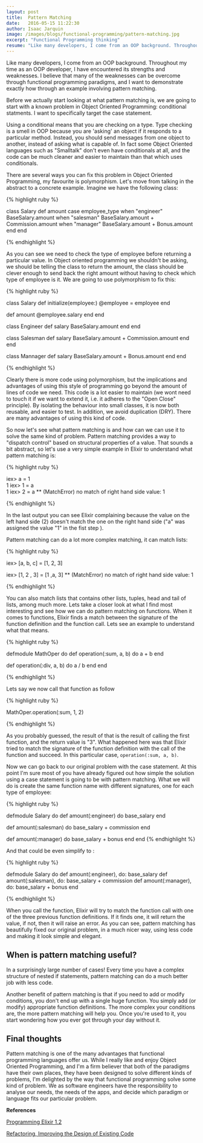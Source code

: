 ```yaml
---
layout: post
title:  Pattern Matching
date:   2016-05-15 11:22:30
author: Isaac Jarquin
image: /images/blogs/functional-programming/pattern-matching.jpg
excerpt: "Functional Programming thinking"
resume: "Like many developers, I come from an OOP background. Throughout my time as an OOP developer, I have encountered its strengths and weaknesses. I believe that many of the weaknesses can be overcome through functional programming paradigms, and I want to demonstrate exactly how through an example involving pattern matching ..."
---
```


Like many developers, I come from an OOP background. Throughout my time as an OOP developer, I have encountered its strengths and weaknesses. I believe that many of the weaknesses can be overcome through functional programming paradigms, and I want to demonstrate exactly how through an example involving pattern matching.

Before we actually start looking at what pattern matching is, we are going to start with a known problem in Object Oriented Programming: conditional statments. I want to specifically target the case statement.

Using a conditional means that you are checking on a type. Type checking is a smell in OOP because you are 'asking' an object if it responds to a particular method. Instead, you should send messages from one object to another, instead of asking what is capable of. In fact some Object Oriented languages such as "Smalltalk" don't even have conditionals at all, and the code can be much cleaner and easier to maintain than that which uses conditionals.

There are several ways you can fix this problem in Object Oriented Programming, my favourite is polymorphism. Let's move from talking in the abstract to a concrete example. Imagine we have the following class:

{% highlight ruby %}

class Salary
  def amount
    case employee_type
    when "engineer"
      BaseSalary.amount
    when "salesman"
      BaseSalary.amount + Commission.amount
    when "manager"
      BaseSalary.amount + Bonus.amount
  end 
end

{% endhighlight %}

As you can see we need to check the type of employee before returning a particular value. In Object oriented programming we shouldn't be asking, we should be telling the class to return the amount, the class should be clever enough to send back the right amount without having to check which type of employee is it. We are going to use polymorphism to fix this:

{% highlight ruby %}

class Salary
  def initialize(employee:)
    @employee = employee
  end

  def amount
    @employee.salary
  end
end

class Engineer
  def salary
    BaseSalary.amount
  end
end

class Salesman
  def salary
    BaseSalary.amount + Commission.amount
  end
end

class Mannager
  def salary
    BaseSalary.amount + Bonus.amount
  end
end

{% endhighlight %}

Clearly there is more code using polymorphism, but the implications and advantages of using this style of programming go beyond the amount of lines of code we need. This code is a lot easier to maintain (we wont need to touch it if we want to extend it, i.e. it adheres to the "Open Close" principle). By isolating the behaviour into small classes, it is now both reusable, and easier to test. In addition, we avoid duplication (DRY). There are many advantages of using this kind of code.

So now let's see what pattern matching is and how can we can use it to solve the same kind of problem. Pattern matching provides a way to "dispatch control" based on structural properties of a value. That sounds a bit abstract, so let's use a very simple example in Elixir to understand what pattern matching is:

{% highlight ruby %}

iex> a = 1  
1
iex> 1 = a  
1
iex> 2 = a
**​ (MatchError) no match of right hand side value: 1

{% endhighlight %}

In the last output you can see Elixir complaining because the value on the left hand side (2) doesn't match the one on the right hand side ("a" was assigned the value "1" in the fist step ).

Pattern matching can do a lot more complex matching, it can match lists: 

{% highlight ruby %}

iex> [a, b, c] = [1, 2, 3]

iex> [1, 2 , 3] = [1 ,a, 3]
**​ (MatchError) no match of right hand side value: 1

{% endhighlight %}

You can also match lists that contains other lists, tuples, head and tail of lists, among much more. Lets take a closer look at what I find most interesting and see how we can do pattern matching on functions. When it comes to functions, Elixir finds a match between the signature of the function definition and the function call. Lets see an example to understand what that means.

{% highlight ruby %}

defmodule MathOper do
  def operation(:sum, a, b) do
    a + b
  end

  def operation(:div, a, b) do
    a / b
  end
end

{% endhighlight %}

Lets say we now call that function as follow

{% highlight ruby %}

MathOper.operation(:sum, 1, 2)

{% endhighlight %}

As you probably guessed, the result of that is the result of calling the first function, and the return value is "3". What happened here was that Elixir tried to match the signature of the function definition with the call of the function and succeed. In this particular case, `operation(:sum, a, b)`. 

Now we can go back to our original problem with the case statement. At this point I'm sure most of you have already figured out how simple the solution using a case statement is going to be with pattern matching. What we will do is create the same function name with different signatures, one for each type of employee:

{% highlight ruby %}

defmodule Salary do
  def amount(:engineer) do
    base_salary
  end

  def amount(:salesman) do
    base_salary + commission
  end

  def amount(:manager) do
    base_salary + bonus
  end
end
{% endhighlight %}

And that could be even simplify to :

{% highlight ruby %}

defmodule Salary do
  def amount(:engineer), do: base_salary
  def amount(:salesman), do: base_salary + commission
  def amount(:manager), do: base_salary + bonus
end

{% endhighlight %}

When you call the function, Elixir will try to match the function call with one of the three previous function definitions. If it finds one, it will return the value, if not, then it will raise an error. As you can see, pattern matching has beautifully fixed our original problem, in a much nicer way, using less code and making it look simple and elegant.

## When is pattern matching useful?

In a surprisingly large number of cases! Every time you have a complex structure of nested if statements, pattern matching can do a much better job with less code.

Another benefit of pattern matching is that if you need to add or modify conditions, you don't end up with a single huge function. You simply add (or modify) appropriate function definitions. The more complex your conditions are, the more pattern matching will help you. Once you're used to it, you start wondering how you ever got through your day without it.

## Final thoughts

Pattern matching is one of the many advantages that functional programming languages offer us. While I really like and enjoy Object Oriented Programming, and I'm a firm believer that both of the paradigms have their own places, they have been designed to solve different kinds of problems, I'm delighted by the way that functional programming solve some kind of problem. We as software engineers have the responsibility to analyse our needs, the needs of the apps, and decide which paradigm or language fits our particular problem.

<b>References</b>

[Programming Elixir 1.2](https://pragprog.com/book/elixir12/programming-elixir-1-2)

[Refactoring, Improving the Design of Existing Code](https://books.google.co.uk/books/about/Refactoring.html?id=1MsETFPD3I0C)

